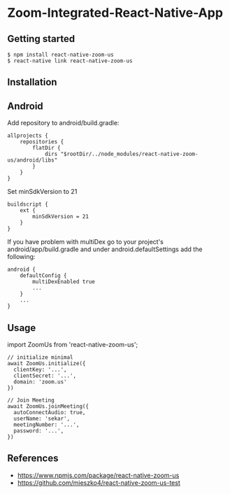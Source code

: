 # Zoom-Integrated-React-Native-App

## Getting started
```
$ npm install react-native-zoom-us
$ react-native link react-native-zoom-us
```

## Installation

## Android

Add repository to android/build.gradle:
```
allprojects {
    repositories {
        flatDir {
            dirs "$rootDir/../node_modules/react-native-zoom-us/android/libs"
        }
    }
}  
```

Set minSdkVersion to 21
```
buildscript {
    ext {
        minSdkVersion = 21
    }
}
```

If you have problem with multiDex go to your project's android/app/build.gradle and under android.defaultSettings add the following:

```
android {
    defaultConfig {
        multiDexEnabled true
        ...
    }
    ...
}
```

## Usage

import ZoomUs from 'react-native-zoom-us';

```
// initialize minimal
await ZoomUs.initialize({
  clientKey: '...',
  clientSecret: '...',
  domain: 'zoom.us'
})
```

```
// Join Meeting
await ZoomUs.joinMeeting({
  autoConnectAudio: true,
  userName: 'sekar',
  meetingNumber: '...',
  password: '...',
})
```


## References 

- https://www.npmjs.com/package/react-native-zoom-us
- https://github.com/mieszko4/react-native-zoom-us-test
